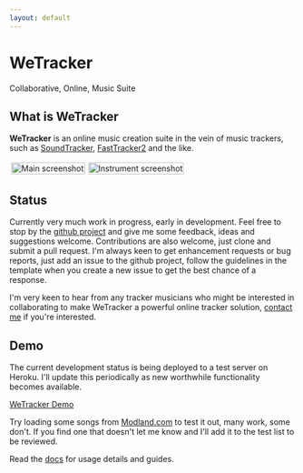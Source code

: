 ```yaml
---
layout: default
---
```


WeTracker
=========

Collaborative, Online, Music Suite

What is WeTracker
-----------------

**WeTracker** is an online music creation suite in the vein
of music trackers, such as [SoundTracker](http://www.soundtracker.org), 
[FastTracker2](https://en.wikipedia.org/wiki/FastTracker_2) and the like.

<div style="display:flex;">
    <div style="margin: 3px;">
      <a title="Main screenshot" href="{{site.baseurl}}/images/screenshot.png">
        <img alt="Main screenshot" src="{{site.baseurl}}/images/screenshot.png" style="width: 100%; height: 100%; object-fit: contain;"/>
      </a>
    </div>
    <div style="margin: 3px;">
      <a title="Instrument screenshot" href="{{site.baseurl}}/images/screenshot2.png">
        <img alt="Instrument screenshot" src="{{site.baseurl}}/images/screenshot2.png" style="width: 100%; height: 100%; object-fit: contain;"/>
      </a>
    </div>
</div>

Status
------

Currently very much work in progress, early in development. Feel free
to stop by the [github project](https://github.com/pgregory/wetracker) and 
give me some feedback, ideas and suggestions welcome. 
Contributions are also welcome, just clone and submit a pull request. I'm
always keen to get enhancement requests or bug reports, just add an issue to
the github project, follow the guidelines in the template when you create a new
issue to get the best chance of a response.

I'm very keen to hear from any tracker musicians who might be interested in
collaborating to make WeTracker a powerful online tracker solution, <a
href="mailto:aqsis1@gmail.com">contact me</a> if you're interested.

Demo
----

The current development status is being deployed to a test server on Heroku.
I'll update this periodically as new worthwhile functionality becomes
available.

[WeTracker Demo](https://wetracker.herokuapp.com/)

Try loading some songs from 
[Modland.com](http://modland.com/pub/modules/Fasttracker%202/) to test it out,
many work, some don't. If you find one that doesn't let me know and I'll add it
to the test list to be reviewed.

Read the [docs]({{site.baseurl}}/documentation/intro) for usage details and guides.
